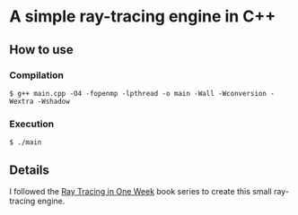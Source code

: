 # A simple ray-tracing engine in C++
## How to use 
### Compilation 
```
$ g++ main.cpp -O4 -fopenmp -lpthread -o main -Wall -Wconversion -Wextra -Wshadow
```

### Execution
```
$ ./main
```

## Details
I followed the [Ray Tracing in One Week](https://raytracing.github.io/) book series to create this small ray-tracing engine. 

